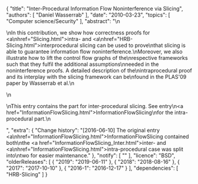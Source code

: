 {
    "title": "Inter-Procedural Information Flow Noninterference via Slicing",
    "authors": [
        "Daniel Wasserrab"
    ],
    "date": "2010-03-23",
    "topics": [
        "Computer science/Security"
    ],
    "abstract": "\n<p>\nIn this contribution, we show how correctness proofs for <a\nhref=\"Slicing.html\">intra-</a> and <a\nhref=\"HRB-Slicing.html\">interprocedural slicing</a> can be used to prove\nthat slicing is able to guarantee information flow noninterference.\nMoreover, we also illustrate how to lift the control flow graphs of the\nrespective frameworks such that they fulfil the additional assumptions\nneeded in the noninterference proofs. A detailed description of the\nintraprocedural proof and its interplay with the slicing framework can be\nfound in the PLAS'09 paper by Wasserrab et al.\n</p>\n<p>\nThis entry contains the part for inter-procedural slicing. See entry\n<a href=\"InformationFlowSlicing.html\">InformationFlowSlicing</a>\nfor the intra-procedural part.\n</p>",
    "extra": {
        "Change history": "[2016-06-10] The original entry <a\nhref=\"InformationFlowSlicing.html\">InformationFlowSlicing</a> contained both\nthe <a href=\"InformationFlowSlicing_Inter.html\">inter-</a> and <a\nhref=\"InformationFlowSlicing.html\">intra-procedural</a> case was split into\ntwo for easier maintenance."
    },
    "notify": [
        ""
    ],
    "licence": "BSD",
    "olderReleases": [
        {
            "2019": "2019-06-11"
        },
        {
            "2018": "2018-08-16"
        },
        {
            "2017": "2017-10-10"
        },
        {
            "2016-1": "2016-12-17"
        }
    ],
    "dependencies": [
        "HRB-Slicing"
    ]
}
